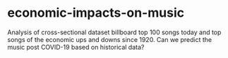 # economic-impacts-on-music
 Analysis of cross-sectional dataset billboard top 100 songs today and top songs of the economic ups and downs since 1920. Can we predict the music post COVID-19 based on historical data?
